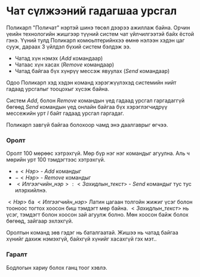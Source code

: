 Чат сүлжээний гадагшаа урсгал
=============================

Поликарп "Поличат" нэртэй шинэ төсөл дээрээ ажиллаж байна. Орчин үеийн технологийн жишгээр түүний систем чат үйлчилгээтэй байх ёстой гэнэ. Үүний тулд Поликарп комюьптерийнхээ өмнө нэлээн хэдэн цаг сууж, дараах 3 үйлдэл бүхий систем бэлдэж ээ.

 - Чатад хүн нэмэх ($Add$ командаар)
 - Чатаас хүн хасах ($Remove$ командаар)
 - Чатад байгаа бүх хүнрүү мессэж явуулах ($Send$ командаар)

Одоо Поликарп хэд хэдэн команд хэрэгжүүлэхэд системийн нийт гадаад урсгалыг тооцохыг хүсэж байна.

Систем $Add$, болон $Remove$ командын үед гадаад урсгал гаргадаггүй бөгөөд $Send$ командын үед онлайн байгаа бүх хэрэглэгчидрүү мессежийн урт $l$ байт гадаад урсгал гаргадаг.

Поликарп завгүй байгаа болохоор чамд энэ даалгаврыг өгчээ.
 
### Оролт
Оролт 100 мөрөөс хэтрэхгүй. Мөр бүр нэг нэг командыг агуулна. Аль ч мөрийн урт 100 тэмдэгтээс хэтрэхгүй.

 - $+<Нэр>$ - $Add$ командыг
 - $-<Нэр>$ - $Remove$ командыг
 - $<Илгээгчийн\_нэр>:<Захидлын\_текст>$ - $Send$ командыг тус тус илэрхийлнэ.

$<Нэр>$ ба $<Илгээгчийн\_нэр>$ Латин цагаан толгойн жижиг үсэг болон тооноос тогтох хоосон биш тэмдэгт мөр байна. $<Захидлын\_текст>$ нь үсэг, тэмдэгт болон хоосон зай агуулж болно.  Мөн хоосон байж болох бөгөөд, зайгаар эхлэхгүй.

Оролтын команд зөв гэдэг нь баталгаатай. Жишээ нь чатад байгаа хүнийг дахиж нэмэхгүй, байхгүй хүнийг хасахгүй гэх мэт..
 
### Гаралт
Бодлогын хариу болох ганц тоог хэвлэ.

